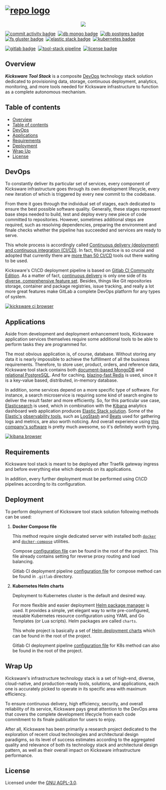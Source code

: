 # [![repo logo][]][Kicksware url]

<p align="center">
	<a href="https://kicksware.com">
		<img src="https://img.shields.io/website?label=Visit%20website&down_message=unavailable&up_color=teal&up_message=kicksware.com%20%7C%20online&url=https%3A%2F%2Fhealth.kicksware.com/ready">
	</a>
</p>

[![commit activity badge]][repo commit activity]&nbsp;
[![db mongo badge]][repo commit activity]&nbsp;
[![db postgres badge]][repo commit activity]&nbsp;
[![fs gluster badge]][repo commit activity]&nbsp;
[![elastic stack badge]][repo commit activity]&nbsp;
[![kubernetes badge]](https://kubernetes.io)&nbsp;

[![gitlab badge]](https://ci.kicksware.com/kicksware/kicksware-tool-stack)&nbsp;
[![tool-stack pipeline]](https://ci.kicksware.com/kicksware/tool-stack/-/commits/master)&nbsp;
[![license badge]](https://www.gnu.org/licenses/agpl-3.0)

## Overview

_**Kicksware Tool Stack**_ is a composite [DevOps][devops] technology stack solution dedicated to provisioning data, storage, continuous deployment, analytics, monitoring, and more tools needed for Kicksware infrastructure to function as a complete autonomous mechanism.

## Table of contents

* [Overview](#overview)
* [Table of contents](#table-of-contents)
* [DevOps](#devops)
* [Applications](#applications)
* [Requirements](#requirements)
* [Deployment](#deployment)
* [Wrap Up](#wrap-up)
* [License](#license)

## DevOps

To constantly deliver its particular set of services, every component of Kicksware infrastructure goes through its own development lifecycle, every new iteration of which is triggered by every new commit to the codebase.

From there it goes through the individual set of stages, each dedicated to ensure the best possible software quality. Generally, these stages represent base steps needed to build, test and deploy every new piece of code committed to repositories. However, sometimes additional steps are required, such as resolving dependencies, preparing the environment and finale checks whether the pipeline has succeeded and services are ready to serve.

This whole process is accordingly called [Continuous delivery (deployment) and continuous integration (CI/CD)][continuous delivery]. In fact, this practice is so crucial and adopted that currently there are [more than 50 CI/CD][50 ci\cd] tools out there waiting to be used.

Kicksware's CI\CD deployment pipeline is based on [Gitlab CI Community Edition][gitlab ce]. As a matter of fact, [continuous delivery][gitlab ci] is only one side of its [diverse, comprehensive feature set][gitlab features]. Besides, things like Git repositories storage, container and package registries, issue tracking, and really a lot more great features make GitLab a complete DevOps platform for any types of system.

[![kicksware ci browser][]][kicksware ci url]

## Applications

Aside from development and deployment enhancement tools, Kicksware application services themselves require some additional tools to be able to perform tasks they are programmed for.

The most obvious application is, of course, database. Without storing any data it is nearly impossible to achieve the fulfillment of all the business requirements. Therefore, to store user, product, orders, and reference data, Kicksware tool stack contains both [document-based MongoDB][mongodb] and [relational PostgreSQL][postgresql]. And for caching, [blazing-fast Redis][redis] is used, since it is a key-value based, distributed, in-memory database.

In addition, some services depend on a more specific type of software. For instance, a search microservice is requiring some kind of search engine to deliver the result faster and more efficiently. So, for this particular use case, [Elasticsearch][elasticsearch] is used, which in combination with the [Kibana][kibana] analytics dashboard web application produces [Elastic Stack solution][elastic stack]. Some of the [Elastic's][elastic co] [observability tools][elastic observability], such as [LogStash][elastic logstash] and [Beats][elastic beats] used for gathering logs and metrics, are also worth noticing. And overall experience using [this company's software][elastic co] is pretty much awesome, so it's definitely worth trying.

[![kibana browser][]][analytics url]

## Requirements

Kicksware tool stack is meant to be deployed after Traefik gateway ingress and before everything else which depends on its applications.

In addition, every further deployment must be performed using CI\CD pipelines according to its configuration.

## Deployment

To perform deployment of Kicksware tool stack solution following methods can be used:

1. **Docker Compose file**

   This method require single dedicated server with installed both [`docker`][docker-compose] and [`docker-compose`][docker-compose] utilities.

   Compose [configuration file][compose config] can be found in the root of the project. This file already contains setting for reverse proxy routing and load balancing.

   Gitlab CI deployment pipeline [configuration file][ci compose config] for compose method can be found in `.gitlab` directory.

2. **Kubernetes Helm charts**

   Deployment to Kubernetes cluster is the default and desired way.

   For more flexible and easier deployment [Helm package manager][helm] is used. It provides a simple, yet elegant way to write pre-configured, reusable Kubernetes resource configuration using YAML and Go Templates (or Lua scripts). Helm packages are called `charts`.

   This whole project is basically a set of [Helm deployment charts][helm charts] which can be found in the root of the project.

   Gitlab CI deployment pipeline [configuration file][ci k8s config] for K8s method can also be found in the root of the project.

## Wrap Up

Kicksware's infrastructure technology stack is a set of high-end, diverse, cloud-native, and production-ready tools, solutions, and applications, each one is accurately picked to operate in its specific area with maximum efficiency.

To ensure continuous delivery, high efficiency, security, and overall reliability of its service, Kicksware pays great attention to the DevOps area that covers the complete development lifecycle from each code commitment to its finale publication for users to enjoy.

After all, Kicksware has been primarily a research project dedicated to the exploration of recent cloud technologies and architectural design paradigms, so its level of success estimates according to the aggregated quality and relevance of both its technology stack and architectural design pattern, as well as their overall impact on Kicksware infrastructure performance.

## License

Licensed under the [GNU AGPL-3.0][license file].

[repo logo]: https://ci.kicksware.com/kicksware/tool-stack/-/raw/master/assets/repo-logo.png
[kicksware url]: https://kicksware.com

[Website badge]: https://img.shields.io/website?label=Visit%20website&down_message=unavailable&up_color=teal&up_message=kicksware.com%20%7C%20online&url=https%3A%2F%2Fkicksware.com
[commit activity badge]: https://img.shields.io/github/commit-activity/m/timoth-y/kicksware-tool-stack?label=Commit%20activity&color=teal
[repo commit activity]: https://github.com/timoth-y/kicksware-tool-stack/graphs/commit-activity
[lines counter]: https://img.shields.io/tokei/lines/github/timoth-y/kicksware-tool-stack?color=teal&label=Lines
[db mongo badge]: https://img.shields.io/badge/DB-MongoDB-informational?style=flat&logo=mongoDB&logoColor=white&color=60A053&logoColor=60A053
[db postgres badge]: https://img.shields.io/badge/DB-PostgreSQL-informational?style=flat&logo=postgresql&logoColor=3C87B7&color=4e7cac
[fs gluster badge]: https://img.shields.io/badge/FS-Gluster-informational?style=flat&logo=buffer&logoColor=white&color=CE9F3B
[elastic stack badge]: https://img.shields.io/badge/Tools-Elastic%20Stack-informational?style=flat&logo=elastic%20stack&logoColor=56BCB2&color=teal
[license badge]: https://img.shields.io/badge/License-AGPL%20v3-blue.svg?color=teal
[kubernetes badge]: https://img.shields.io/badge/DevOps-Kubernetes-informational?style=flat&logo=kubernetes&logoColor=white&color=316DE6
[gitlab badge]: https://img.shields.io/badge/CI-Gitlab_CE-informational?style=flat&logo=gitlab&logoColor=white&color=FCA326
[tool-stack pipeline]: https://ci.kicksware.com/kicksware/tool-stack/badges/master/pipeline.svg?key_text=Tool%20Stack%20|%20pipeline&key_width=125

[devops]: https://aws.amazon.com/devops/what-is-devops/
[continuous delivery]: https://aws.amazon.com/devops/continuous-delivery/
[50 ci\cd]: https://stackify.com/top-continuous-integration-tools/
[gitlab ce]: https://about.gitlab.com/stages-devops-lifecycle/
[gitlab ci]: https://about.gitlab.com/stages-devops-lifecycle/continuous-integration/
[gitlab features]: https://about.gitlab.com/features/

[kicksware ci browser]: https://ci.kicksware.com/kicksware/tool-stack/-/raw/master/assets/gitlab-browser.png
[kicksware ci url]: https://ci.kicksware.com/kicksware

[postgresql]: https://www.postgresql.org/
[mongodb]: https://www.mongodb.com/
[redis]: https://redis.io/
[elasticsearch]: https://www.elastic.co/elasticsearch/
[kibana]: https://www.elastic.co/kibana
[elastic stack]: https://www.elastic.co/elastic-stack
[elastic observability]: https://www.elastic.co/observability
[elastic logstash]: https://www.elastic.co/logstash
[elastic beats]: https://www.elastic.co/beats/
[elastic co]: https://www.elastic.co/about/

[kibana browser]: https://ci.kicksware.com/kicksware/tool-stack/-/raw/master/assets/kibana-browser.png
[analytics url]: https://analytics.kicksware.com/app/dashboards#/view/24b8ed50-fee0-11ea-83ea-35465356722d

[docker-desktop]: https://docs.docker.com/desktop/
[docker-compose]: https://docs.docker.com/compose/
[compose config]: https://github.com/timoth-y/kicksware-tool-stack/blob/master/docker-compose.yml
[ci compose config]: https://github.com/timoth-y/kicksware-tool-stack/blob/master/.gitlab/.gitlab-ci.compose.yml
[ci k8s config]: https://github.com/timoth-y/kicksware-tool-stack/blob/master/.gitlab-ci.yml

[helm]: https://helm.sh/
[helm charts]: https://github.com/timoth-y/kicksware-tool-stack/tree/master

[license file]: https://github.com/timoth-y/kicksware-tool-stack/blob/master/LICENSE
